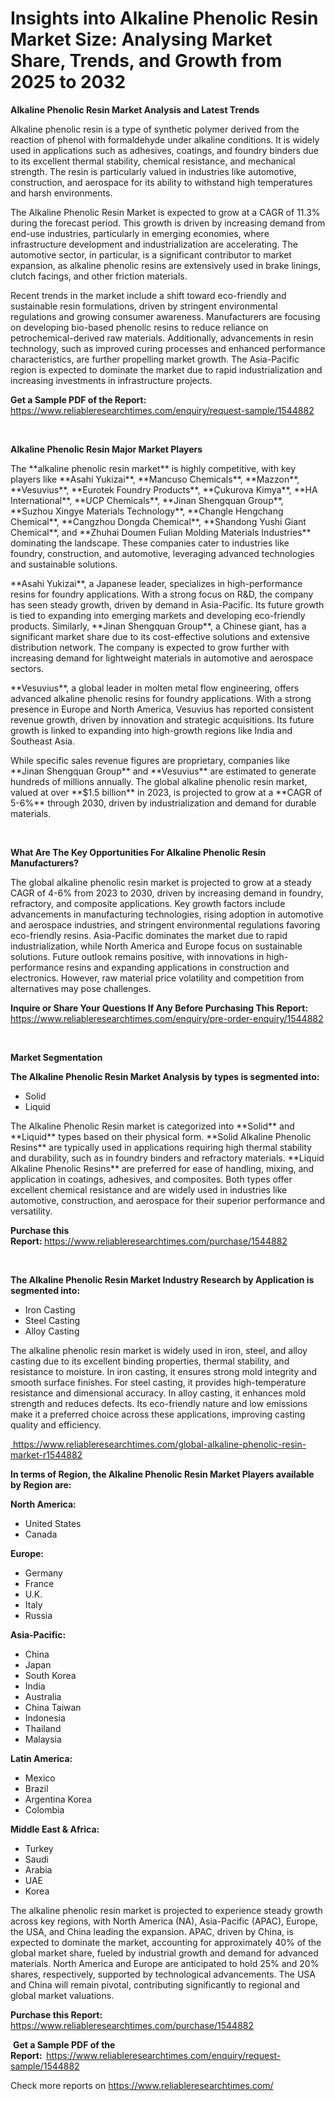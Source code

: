 <p><h1>Insights into Alkaline Phenolic Resin Market Size: Analysing Market Share, Trends, and Growth from 2025 to 2032</h1></p><p><strong>Alkaline Phenolic Resin Market Analysis and Latest Trends</strong></p>
<p><p>Alkaline phenolic resin is a type of synthetic polymer derived from the reaction of phenol with formaldehyde under alkaline conditions. It is widely used in applications such as adhesives, coatings, and foundry binders due to its excellent thermal stability, chemical resistance, and mechanical strength. The resin is particularly valued in industries like automotive, construction, and aerospace for its ability to withstand high temperatures and harsh environments.</p><p>The Alkaline Phenolic Resin Market is expected to grow at a CAGR of 11.3% during the forecast period. This growth is driven by increasing demand from end-use industries, particularly in emerging economies, where infrastructure development and industrialization are accelerating. The automotive sector, in particular, is a significant contributor to market expansion, as alkaline phenolic resins are extensively used in brake linings, clutch facings, and other friction materials.</p><p>Recent trends in the market include a shift toward eco-friendly and sustainable resin formulations, driven by stringent environmental regulations and growing consumer awareness. Manufacturers are focusing on developing bio-based phenolic resins to reduce reliance on petrochemical-derived raw materials. Additionally, advancements in resin technology, such as improved curing processes and enhanced performance characteristics, are further propelling market growth. The Asia-Pacific region is expected to dominate the market due to rapid industrialization and increasing investments in infrastructure projects.</p></p>
<p><strong>Get a Sample PDF of the Report:&nbsp;</strong> <a href="https://www.reliableresearchtimes.com/enquiry/request-sample/1544882?utm_campaign=2118&utm_medium=2&utm_source=Github&utm_content=ia&utm_term=26012025&utm_id=alkaline-phenolic-resin">https://www.reliableresearchtimes.com/enquiry/request-sample/1544882</a></p>
<p>&nbsp;</p>
<p><strong>Alkaline Phenolic Resin Major Market Players</strong></p>
<p><p>The **alkaline phenolic resin market** is highly competitive, with key players like **Asahi Yukizai**, **Mancuso Chemicals**, **Mazzon**, **Vesuvius**, **Eurotek Foundry Products**, **Çukurova Kimya**, **HA International**, **UCP Chemicals**, **Jinan Shengquan Group**, **Suzhou Xingye Materials Technology**, **Changle Hengchang Chemical**, **Cangzhou Dongda Chemical**, **Shandong Yushi Giant Chemical**, and **Zhuhai Doumen Fulian Molding Materials Industries** dominating the landscape. These companies cater to industries like foundry, construction, and automotive, leveraging advanced technologies and sustainable solutions.</p><p>**Asahi Yukizai**, a Japanese leader, specializes in high-performance resins for foundry applications. With a strong focus on R&D, the company has seen steady growth, driven by demand in Asia-Pacific. Its future growth is tied to expanding into emerging markets and developing eco-friendly products. Similarly, **Jinan Shengquan Group**, a Chinese giant, has a significant market share due to its cost-effective solutions and extensive distribution network. The company is expected to grow further with increasing demand for lightweight materials in automotive and aerospace sectors.</p><p>**Vesuvius**, a global leader in molten metal flow engineering, offers advanced alkaline phenolic resins for foundry applications. With a strong presence in Europe and North America, Vesuvius has reported consistent revenue growth, driven by innovation and strategic acquisitions. Its future growth is linked to expanding into high-growth regions like India and Southeast Asia.</p><p>While specific sales revenue figures are proprietary, companies like **Jinan Shengquan Group** and **Vesuvius** are estimated to generate hundreds of millions annually. The global alkaline phenolic resin market, valued at over **$1.5 billion** in 2023, is projected to grow at a **CAGR of 5-6%** through 2030, driven by industrialization and demand for durable materials.</p></p>
<p>&nbsp;</p>
<p><strong>What Are The Key Opportunities For Alkaline Phenolic Resin Manufacturers?</strong></p>
<p><p>The global alkaline phenolic resin market is projected to grow at a steady CAGR of 4-6% from 2023 to 2030, driven by increasing demand in foundry, refractory, and composite applications. Key growth factors include advancements in manufacturing technologies, rising adoption in automotive and aerospace industries, and stringent environmental regulations favoring eco-friendly resins. Asia-Pacific dominates the market due to rapid industrialization, while North America and Europe focus on sustainable solutions. Future outlook remains positive, with innovations in high-performance resins and expanding applications in construction and electronics. However, raw material price volatility and competition from alternatives may pose challenges.</p></p>
<p><strong>Inquire or Share Your Questions If Any Before Purchasing This Report:</strong> <a href="https://www.reliableresearchtimes.com/enquiry/pre-order-enquiry/1544882?utm_campaign=2118&utm_medium=2&utm_source=Github&utm_content=ia&utm_term=26012025&utm_id=alkaline-phenolic-resin">https://www.reliableresearchtimes.com/enquiry/pre-order-enquiry/1544882</a></p>
<p>&nbsp;</p>
<p><strong>Market Segmentation</strong></p>
<p><strong>The Alkaline Phenolic Resin Market Analysis by types is segmented into:</strong></p>
<p><ul><li>Solid</li><li>Liquid</li></ul></p>
<p><p>The Alkaline Phenolic Resin market is categorized into **Solid** and **Liquid** types based on their physical form. **Solid Alkaline Phenolic Resins** are typically used in applications requiring high thermal stability and durability, such as in foundry binders and refractory materials. **Liquid Alkaline Phenolic Resins** are preferred for ease of handling, mixing, and application in coatings, adhesives, and composites. Both types offer excellent chemical resistance and are widely used in industries like automotive, construction, and aerospace for their superior performance and versatility.</p></p>
<p><strong>Purchase this Report:&nbsp;</strong><a href="https://www.reliableresearchtimes.com/purchase/1544882?utm_campaign=2118&utm_medium=2&utm_source=Github&utm_content=ia&utm_term=26012025&utm_id=alkaline-phenolic-resin">https://www.reliableresearchtimes.com/purchase/1544882</a></p>
<p>&nbsp;</p>
<p><strong>The Alkaline Phenolic Resin Market Industry Research by Application is segmented into:</strong></p>
<p><ul><li>Iron Casting</li><li>Steel Casting</li><li>Alloy Casting</li></ul></p>
<p><p>The alkaline phenolic resin market is widely used in iron, steel, and alloy casting due to its excellent binding properties, thermal stability, and resistance to moisture. In iron casting, it ensures strong mold integrity and smooth surface finishes. For steel casting, it provides high-temperature resistance and dimensional accuracy. In alloy casting, it enhances mold strength and reduces defects. Its eco-friendly nature and low emissions make it a preferred choice across these applications, improving casting quality and efficiency.</p></p>
<p><a href="https://www.reliableresearchtimes.com/global-alkaline-phenolic-resin-market-r1544882?utm_campaign=2118&utm_medium=2&utm_source=Github&utm_content=ia&utm_term=26012025&utm_id=alkaline-phenolic-resin">&nbsp;https://www.reliableresearchtimes.com/global-alkaline-phenolic-resin-market-r1544882</a></p>
<p><strong>In terms of Region, the Alkaline Phenolic Resin Market Players available by Region are:</strong></p>
<p>
    <p> <strong> North America: </strong>
        <ul>
            <li>United States</li>
            <li>Canada</li>
        </ul>
        </p> 
    <p> <strong> Europe: </strong>
        <ul>
            <li>Germany</li>
            <li>France</li>
            <li>U.K.</li>
            <li>Italy</li>
            <li>Russia</li>
        </ul>
        </p> 
    <p> <strong> Asia-Pacific: </strong>
        <ul>
            <li>China</li>
            <li>Japan</li>
            <li>South Korea</li>
            <li>India</li>
            <li>Australia</li>
            <li>China Taiwan</li>
            <li>Indonesia</li>
            <li>Thailand</li>
            <li>Malaysia</li>
        </ul>
        </p> 
    <p> <strong> Latin America: </strong>
        <ul>
            <li>Mexico</li>
            <li>Brazil</li>
            <li>Argentina Korea</li>
            <li>Colombia</li>
        </ul>
        </p> 
    <p> <strong> Middle East & Africa: </strong>
        <ul>
            <li>Turkey</li>
            <li>Saudi</li>
            <li>Arabia</li>
            <li>UAE</li>
            <li>Korea</li>
        </ul>
    </p>
    </p>
<p><p>The alkaline phenolic resin market is projected to experience steady growth across key regions, with North America (NA), Asia-Pacific (APAC), Europe, the USA, and China leading the expansion. APAC, driven by China, is expected to dominate the market, accounting for approximately 40% of the global market share, fueled by industrial growth and demand for advanced materials. North America and Europe are anticipated to hold 25% and 20% shares, respectively, supported by technological advancements. The USA and China will remain pivotal, contributing significantly to regional and global market valuations.</p></p>
<p><strong>Purchase this Report: </strong><a href="https://www.reliableresearchtimes.com/purchase/1544882?utm_campaign=2118&utm_medium=2&utm_source=Github&utm_content=ia&utm_term=26012025&utm_id=alkaline-phenolic-resin">https://www.reliableresearchtimes.com/purchase/1544882</a></p>
<p>&nbsp;<strong>Get a Sample PDF of the Report:&nbsp;&nbsp;</strong><a href="https://www.reliableresearchtimes.com/enquiry/request-sample/1544882?utm_campaign=2118&utm_medium=2&utm_source=Github&utm_content=ia&utm_term=26012025&utm_id=alkaline-phenolic-resin">https://www.reliableresearchtimes.com/enquiry/request-sample/1544882</a></p>
<p><strong></strong></p>
<p>Check more reports on <a href="https://www.reliableresearchtimes.com/?utm_campaign=2118&utm_medium=2&utm_source=Github&utm_content=ia&utm_term=26012025&utm_id=alkaline-phenolic-resin">https://www.reliableresearchtimes.com/</a></p>